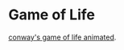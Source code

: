 # Game of Life
[conway's game of life animated](https://en.wikipedia.org/wiki/Conway%27s_Game_of_Life).